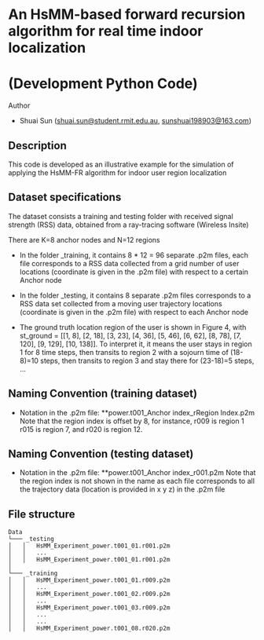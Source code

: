 # An HsMM-based forward recursion algorithm for real time indoor localization
# (Development Python Code)

Author
- Shuai Sun  (shuai.sun@student.rmit.edu.au,  sunshuai198903@163.com)

## Description

This code is developed as an illustrative example for the simulation of applying
the HsMM-FR algorithm for indoor user region localization

## Dataset specifications

The dataset consists a training and testing folder with received signal strength (RSS) data, obtained
from a ray-tracing software (Wireless Insite)

There are K=8 anchor nodes and N=12 regions 

- In the folder _training, it contains 8 * 12 = 96 separate .p2m files, each file
corresponds to a RSS data collected from a grid number of user locations (coordinate 
is given in the .p2m file) with respect to a certain Anchor node

- In the folder _testing, it contains 8 separate .p2m files corresponds to 
a RSS data set collected from a moving user trajectory locations (coordinate is given in 
the .p2m file) with respect to each Anchor node

- The ground truth location region of the user is shown in Figure 4, with
st_ground = [[1, 8], [2, 18], [3, 23], [4, 36], [5, 46], [6, 62], [8, 78], [7, 120], [9, 129], [10, 138]].
To interpret it, it means the user stays in region 1 for 8 time steps, 
then transits to region 2 with a sojourn time of (18-8)=10 steps, then transits
to region 3 and stay there for (23-18)=5 steps, ... 

## Naming Convention (training dataset)

- Notation in the .p2m file: **power.t001_Anchor index_rRegion Index.p2m
Note that the region index is offset by 8, for instance, r009 is region 1
r015 is region 7, and r020 is region 12.

## Naming Convention (testing dataset)
- Notation in the .p2m file: **power.t001_Anchor index_r001.p2m
Note that the region index is not shown in the name as each file
corresponds to all the trajectory data (location is provided in x y z)
in the .p2m file

## File structure

```
Data
└─── _testing		
│   │  	HsMM_Experiment_power.t001_01.r001.p2m
│   │	...
│   │  	HsMM_Experiment_power.t001_01.r001.p2m
│
└─── _training
│   │  	HsMM_Experiment_power.t001_01.r009.p2m
│   │   ...
│   │  	HsMM_Experiment_power.t001_02.r009.p2m
│   │   ...
│   │  	HsMM_Experiment_power.t001_03.r009.p2m
│   │   ...
│   │   ...
│   │  	HsMM_Experiment_power.t001_08.r020.p2m

